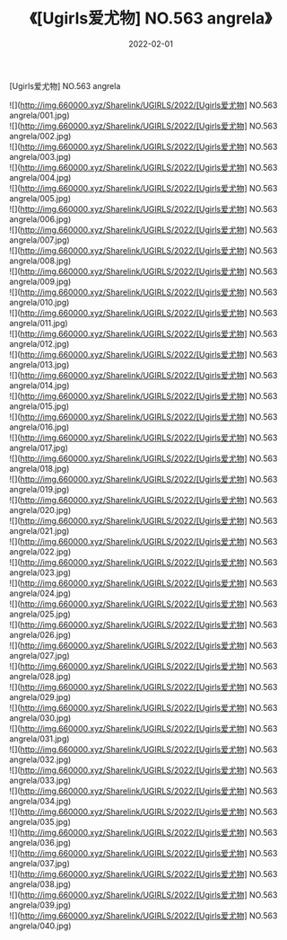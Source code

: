 ﻿---
layout: post
title:  《[Ugirls爱尤物] NO.563 angrela》
date:   2022-02-01
img: http://img.660000.xyz/Sharelink/UGIRLS/2022/[Ugirls爱尤物] NO.563 angrela/000.jpg
categories: [美女, 清纯, 唯美]
---

[Ugirls爱尤物] NO.563 angrela

 ![](http://img.660000.xyz/Sharelink/UGIRLS/2022/[Ugirls爱尤物] NO.563 angrela/001.jpg) <br>![](http://img.660000.xyz/Sharelink/UGIRLS/2022/[Ugirls爱尤物] NO.563 angrela/002.jpg) <br>![](http://img.660000.xyz/Sharelink/UGIRLS/2022/[Ugirls爱尤物] NO.563 angrela/003.jpg) <br>![](http://img.660000.xyz/Sharelink/UGIRLS/2022/[Ugirls爱尤物] NO.563 angrela/004.jpg) <br>![](http://img.660000.xyz/Sharelink/UGIRLS/2022/[Ugirls爱尤物] NO.563 angrela/005.jpg) <br>![](http://img.660000.xyz/Sharelink/UGIRLS/2022/[Ugirls爱尤物] NO.563 angrela/006.jpg) <br>![](http://img.660000.xyz/Sharelink/UGIRLS/2022/[Ugirls爱尤物] NO.563 angrela/007.jpg) <br>![](http://img.660000.xyz/Sharelink/UGIRLS/2022/[Ugirls爱尤物] NO.563 angrela/008.jpg) <br>![](http://img.660000.xyz/Sharelink/UGIRLS/2022/[Ugirls爱尤物] NO.563 angrela/009.jpg) <br>![](http://img.660000.xyz/Sharelink/UGIRLS/2022/[Ugirls爱尤物] NO.563 angrela/010.jpg) <br>![](http://img.660000.xyz/Sharelink/UGIRLS/2022/[Ugirls爱尤物] NO.563 angrela/011.jpg) <br>![](http://img.660000.xyz/Sharelink/UGIRLS/2022/[Ugirls爱尤物] NO.563 angrela/012.jpg) <br>![](http://img.660000.xyz/Sharelink/UGIRLS/2022/[Ugirls爱尤物] NO.563 angrela/013.jpg) <br>![](http://img.660000.xyz/Sharelink/UGIRLS/2022/[Ugirls爱尤物] NO.563 angrela/014.jpg) <br>![](http://img.660000.xyz/Sharelink/UGIRLS/2022/[Ugirls爱尤物] NO.563 angrela/015.jpg) <br>![](http://img.660000.xyz/Sharelink/UGIRLS/2022/[Ugirls爱尤物] NO.563 angrela/016.jpg) <br>![](http://img.660000.xyz/Sharelink/UGIRLS/2022/[Ugirls爱尤物] NO.563 angrela/017.jpg) <br>![](http://img.660000.xyz/Sharelink/UGIRLS/2022/[Ugirls爱尤物] NO.563 angrela/018.jpg) <br>![](http://img.660000.xyz/Sharelink/UGIRLS/2022/[Ugirls爱尤物] NO.563 angrela/019.jpg) <br>![](http://img.660000.xyz/Sharelink/UGIRLS/2022/[Ugirls爱尤物] NO.563 angrela/020.jpg) <br>![](http://img.660000.xyz/Sharelink/UGIRLS/2022/[Ugirls爱尤物] NO.563 angrela/021.jpg) <br>![](http://img.660000.xyz/Sharelink/UGIRLS/2022/[Ugirls爱尤物] NO.563 angrela/022.jpg) <br>![](http://img.660000.xyz/Sharelink/UGIRLS/2022/[Ugirls爱尤物] NO.563 angrela/023.jpg) <br>![](http://img.660000.xyz/Sharelink/UGIRLS/2022/[Ugirls爱尤物] NO.563 angrela/024.jpg) <br>![](http://img.660000.xyz/Sharelink/UGIRLS/2022/[Ugirls爱尤物] NO.563 angrela/025.jpg) <br>![](http://img.660000.xyz/Sharelink/UGIRLS/2022/[Ugirls爱尤物] NO.563 angrela/026.jpg) <br>![](http://img.660000.xyz/Sharelink/UGIRLS/2022/[Ugirls爱尤物] NO.563 angrela/027.jpg) <br>![](http://img.660000.xyz/Sharelink/UGIRLS/2022/[Ugirls爱尤物] NO.563 angrela/028.jpg) <br>![](http://img.660000.xyz/Sharelink/UGIRLS/2022/[Ugirls爱尤物] NO.563 angrela/029.jpg) <br>![](http://img.660000.xyz/Sharelink/UGIRLS/2022/[Ugirls爱尤物] NO.563 angrela/030.jpg) <br>![](http://img.660000.xyz/Sharelink/UGIRLS/2022/[Ugirls爱尤物] NO.563 angrela/031.jpg) <br>![](http://img.660000.xyz/Sharelink/UGIRLS/2022/[Ugirls爱尤物] NO.563 angrela/032.jpg) <br>![](http://img.660000.xyz/Sharelink/UGIRLS/2022/[Ugirls爱尤物] NO.563 angrela/033.jpg) <br>![](http://img.660000.xyz/Sharelink/UGIRLS/2022/[Ugirls爱尤物] NO.563 angrela/034.jpg) <br>![](http://img.660000.xyz/Sharelink/UGIRLS/2022/[Ugirls爱尤物] NO.563 angrela/035.jpg) <br>![](http://img.660000.xyz/Sharelink/UGIRLS/2022/[Ugirls爱尤物] NO.563 angrela/036.jpg) <br>![](http://img.660000.xyz/Sharelink/UGIRLS/2022/[Ugirls爱尤物] NO.563 angrela/037.jpg) <br>![](http://img.660000.xyz/Sharelink/UGIRLS/2022/[Ugirls爱尤物] NO.563 angrela/038.jpg) <br>![](http://img.660000.xyz/Sharelink/UGIRLS/2022/[Ugirls爱尤物] NO.563 angrela/039.jpg) <br>![](http://img.660000.xyz/Sharelink/UGIRLS/2022/[Ugirls爱尤物] NO.563 angrela/040.jpg) <br>